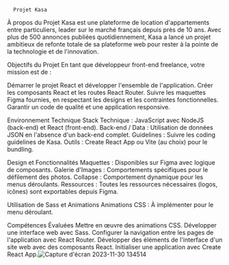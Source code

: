       Projet Kasa
À propos du Projet
Kasa est une plateforme de location d'appartements entre particuliers, leader sur le marché français depuis près de 10 ans. Avec plus de 500 annonces publiées quotidiennement, Kasa a lancé un projet ambitieux de refonte totale de sa plateforme web pour rester à la pointe de la technologie et de l'innovation.

Objectifs du Projet
En tant que développeur front-end freelance, votre mission est de :

Démarrer le projet React et développer l'ensemble de l'application.
Créer les composants React et les routes React Router.
Suivre les maquettes Figma fournies, en respectant les designs et les contraintes fonctionnelles.
Garantir un code de qualité et une application responsive.


Environnement Technique
Stack Technique : JavaScript avec NodeJS (back-end) et React (front-end).
Back-end / Data : Utilisation de données JSON en l'absence d'un back-end complet.
Guidelines : Suivre les coding guidelines de Kasa.
Outils : Create React App ou Vite (au choix) pour le bundling.

Design et Fonctionnalités
Maquettes : Disponibles sur Figma avec logique de composants.
Galerie d'Images : Comportements spécifiques pour le défilement des photos.
Collapse : Comportement dynamique pour les menus déroulants.
Ressources : Toutes les ressources nécessaires (logos, icônes) sont exportables depuis Figma.

Utilisation de Sass et Animations
Animations CSS : À implémenter pour le menu déroulant.

Compétences Évaluées
Mettre en œuvre des animations CSS.
Développer une interface web avec Sass.
Configurer la navigation entre les pages de l'application avec React Router.
Développer des éléments de l'interface d'un site web avec des composants React.
Initialiser une application avec Create React App.![Capture d'écran 2023-11-30 134514](https://github.com/sarabranco92/Kasa-react/assets/132900005/687339da-5ed0-4448-a23c-a6ad7dd613bf)
